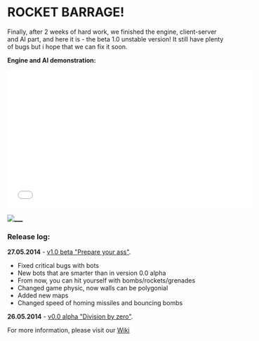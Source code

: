# ROCKET BARRAGE!

Finally, after 2 weeks of hard work, we finished the engine, client-server and AI part, and here it is - the beta 1.0 unstable version! It still have plenty of bugs but i hope that we can fix it soon.    

**Engine and AI demonstration:**  
<iframe width="560" height="315" src="https//www.youtube.com/embed/54IVAy5K0wI" frameborder="0" allowfullscreen></iframe>

[![___](http://img.youtube.com/vi/54IVAy5K0wI/0.jpg)](http://www.youtube.com/watch?v=54IVAy5K0wI)

### Release log:

**27.05.2014** - [v1.0 beta "Prepare your ass"](https://github.com/FalconUA/Rocket-Barrage/releases/tag/v1.0-beta).  
* Fixed critical bugs with bots  
* New bots that are smarter than in version 0.0 alpha  
* From now, you can hit yourself with bombs/rockets/grenades  
* Changed game physic, now walls can be polygonial  
* Added new maps  
* Changed speed of homing missiles and bouncing bombs  

**26.05.2014** - [v0.0 alpha "Division by zero"](https://github.com/FalconUA/Rocket-Barrage/releases/tag/v0.0-alpha).  
  
For more information, please visit our [Wiki](https://github.com/FalconUA/Rocket-Barrage/wiki)



